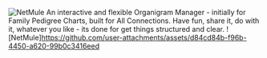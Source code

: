 ![NetMule](https://github.com/user-attachments/assets/6e798365-f07b-4ee4-8737-8ec504acd0b3)
An interactive and flexible Organigram Manager - initially for Family Pedigree Charts, built for All Connections.
Have fun, share it, do with it, whatever you like - its done for get things structured and clear.
![NetMule]https://github.com/user-attachments/assets/d84cd84b-f96b-4450-a620-99b0c3416eed

